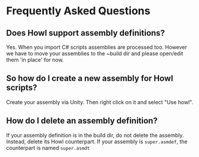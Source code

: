 # Frequently Asked Questions

## Does Howl support assembly definitions?

Yes. When you import C# scripts assemblies are processed too.
However we have to move your assemblies to the ~build dir and please open/edit them 'in place' for now.

## So how do I create a new assembly for Howl scripts?

Create your assembly via Unity. Then right click on it and select "Use howl".

## How do I delete an assembly definition?

If your assembly definition is in the build dir, do not delete the assembly. Instead, delete its Howl counterpart. If your assembly is `super.asmdef`, the counterpart is named `super.asmdt`
